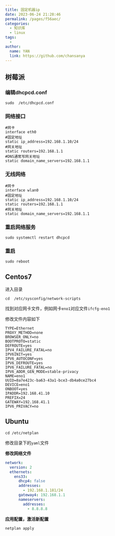 ```yaml
---
title: 固定机器ip
date: 2023-06-24 21:28:46
permalink: /pages/f56aec/
categories:
  - 知识库
  - linux
tags:
  - 
author: 
  name: YAN
  link: https://github.com/chansanya
---
```


## 树莓派

### 编辑dhcpcd.conf
```shell
sudo  /etc/dhcpcd.conf
```

### 网络接口
```shell
#网卡
interface eth0
#固定地址
static ip_address=192.168.1.10/24
#网关地址
static routers=192.168.1.1
#DNS通常写网关地址
static domain_name_servers=192.168.1.1
```
### 无线网络
```shell
#网卡
interface wlan0
#固定地址
static ip_address=192.168.1.10/24
static routers=192.168.1.1
#网关地址
static domain_name_servers=192.168.1.1
```

### 重启网络服务
```shell
sudo systemctl restart dhcpcd
```

### 重启
```shell
sudo reboot
```

## Centos7

进入目录
```
cd  /etc/sysconfig/network-scripts
```

找到对应网卡文件，例如网卡`eno1`对应文件`ifcfg-eno1` 

修改文件内容如下
```shell
TYPE=Ethernet
PROXY_METHOD=none
BROWSER_ONLY=no
BOOTPROTO=static
DEFROUTE=yes
IPV4_FAILURE_FATAL=no
IPV6INIT=yes
IPV6_AUTOCONF=yes
IPV6_DEFROUTE=yes
IPV6_FAILURE_FATAL=no
IPV6_ADDR_GEN_MODE=stable-privacy
NAME=eno1
UUID=8a7e423c-ba63-43a1-bce3-db4a0ce27bc4
DEVICE=eno1
ONBOOT=yes
IPADDR=192.168.41.10
PREFIX=24
GATEWAY=192.168.41.1
IPV6_PRIVACY=no
```

## Ubuntu


```shell
cd /etc/netplan
```

修改目录下的`yaml`文件

**修改网络文件**
```yaml
network:
  version: 2
  ethernets:
    ens33:
      dhcp4: false
      addresses:
        - 192.168.1.181/24
      gateway4: 192.168.1.1
      nameservers:
        addresses:
          - 8.8.8.8
```

**应用配置，激活新配置**
```shell
netplan apply
```